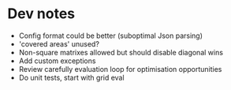 # Dev notes

- Config format could be better (suboptimal Json parsing)
- 'covered areas' unused?
- Non-square matrixes allowed but should disable diagonal wins
- Add custom exceptions
- Review carefully evaluation loop for optimisation opportunities
- Do unit tests, start with grid eval